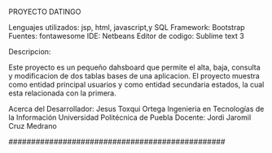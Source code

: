 PROYECTO DATINGO

Lenguajes utilizados: jsp, html, javascript,y SQL
Framework: Bootstrap
Fuentes: fontawesome
IDE: Netbeans
Editor de codigo: Sublime text 3

Descripcion:

Este proyecto es un pequeño dahsboard que permite el alta, baja, consulta y modificacion de dos tablas bases de una aplicacion. 
El proyecto muestra como entidad principal usuarios y como entidad secundaria estados, la cual esta relacionada con la primera.


Acerca del Desarrollador:
Jesus Toxqui Ortega
Ingenieria en Tecnologías de la Información
Universidad Politécnica de Puebla
Docente: Jordi Jaromil Cruz Medrano

################################################

